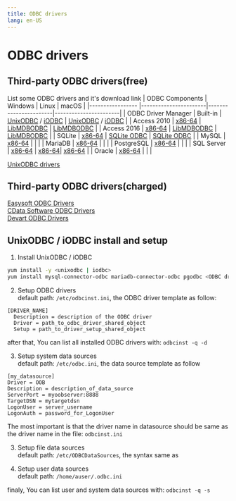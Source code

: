 ```yaml
---
title: ODBC drivers
lang: en-US
---
```


# ODBC drivers

## Third-party ODBC drivers(free)
List some ODBC drivers and it's download link
| ODBC Components     | Windows               | Linux                 | macOS                 |
|-----------------    |-----------------------|-----------------------|-----------------------|
| ODBC Driver Manager | Built-in              | [UnixODBC](http://www.unixodbc.org/) / [iODBC](http://www.iodbc.org/dataspace/doc/iodbc/wiki/iodbcWiki/Downloads) | [UnixODBC](http://www.unixodbc.org/) / [iODBC](http://www.iodbc.org/dataspace/doc/iodbc/wiki/iodbcWiki/Downloads) |
| Access 2010         | [x86-64](https://www.microsoft.com/en-us/download/confirmation.aspx?id=13255&6B49FDFB-8E5B-4B07-BC31-15695C5A2143=1) | [LibMDBODBC](https://github.com/mdbtools/mdbtools) | [LibMDBODBC](https://github.com/mdbtools/mdbtools) |
| Access 2016         | [x86-64](https://www.microsoft.com/en-us/download/confirmation.aspx?id=54920&6B49FDFB-8E5B-4B07-BC31-15695C5A2143=1) | [LibMDBODBC](https://github.com/mdbtools/mdbtools) | [LibMDBODBC](https://github.com/mdbtools/mdbtools) |
| SQLite              | [x86-64](http://www.ch-werner.de/sqliteodbc/sqliteodbc_w64.exe) | [SQLite ODBC](https://github.com/softace/sqliteodbc) | [SQLite ODBC](https://github.com/softace/sqliteodbc) |
| MySQL               | [x86-64](https://cdn.mysql.com//Downloads/Connector-ODBC/8.0/mysql-connector-odbc-8.0.29-winx64.msi) | | |
| MariaDB             | [x86-64](https://storage.googleapis.com/downloads-cdn.mariadb.com/mariadb_server/10.8/10.8.3/winx64-packages/mariadb-10.8.3-winx64.msi) | | |
| PostgreSQL          | [x86-64](https://ftp.postgresql.org/pub/odbc/versions/msi/psqlodbc_13_02_0000-x64.zip) | | |
| SQL Server          | [x86-64](https://download.microsoft.com/download/1/a/4/1a4a49b8-9fe6-4237-be0d-a6b8f2d559b5/en-US/18.0.1.1/x64/msodbcsql.msi) | [x86-64](https://docs.microsoft.com/en-us/sql/connect/odbc/linux-mac/installing-the-microsoft-odbc-driver-for-sql-server)| [x86-64](https://docs.microsoft.com/en-us/sql/connect/odbc/linux-mac/install-microsoft-odbc-driver-sql-server-macos?view=sql-server-ver16) |
| Oracle              | [x86-64](https://www.oracle.com/database/technologies/dotnet-odacdeploy-downloads.html) | | |

[UnixODBC drivers](http://www.unixodbc.org/drivers.html)

## Third-party ODBC drivers(charged)
[Easysoft ODBC Drivers](https://www.easysoft.com/products/data_access/index.html#odbc-drivers)<br/>
[CData Software ODBC Drivers](https://www.cdata.com/odbc/)<br/>
[Devart ODBC Drivers](https://www.devart.com/odbc/)

## UnixODBC / iODBC install and setup
1. Install UnixODBC / iODBC
```bash
yum install -y <unixodbc | iodbc>
yum install mysql-connector-odbc mariadb-connector-odbc pgodbc <ODBC driver package>
```

2. Setup ODBC drivers<br/>
default path: `/etc/odbcinst.ini`, the ODBC driver template as follow:
```
[DRIVER_NAME]
  Description = description of the ODBC driver
  Driver = path_to_odbc_driver_shared_object
  Setup = path_to_driver_setup_shared_object
```
after that, You can list all installed ODBC drivers with: `odbcinst -q -d`

3. Setup system data sources<br/>
default path: `/etc/odbc.ini`, the data source template as follow
```
[my_datasource]
Driver = OOB
Description = description_of_data_source
ServerPort = myoobserver:8888
TargetDSN = mytargetdsn
LogonUser = server_username
LogonAuth = password_for_LogonUser
```
The most important is that the driver name in datasource should be same as the driver name in the file: `odbcinst.ini`

3. Setup file data sources<br/>
default path: `/etc/ODBCDataSources`, the syntax same as 

5. Setup user data sources<br/>
default path: `/home/auser/.odbc.ini`

finaly, You can list user and system data sources with:
`odbcinst -q -s`